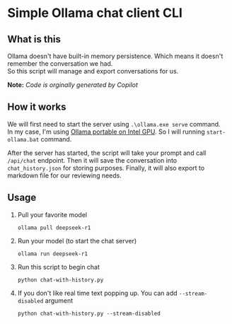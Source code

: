 # Simple Ollama chat client CLI

## What is this
Ollama doesn't have built-in memory persistence. Which means it doesn't remember the conversation we had.  
So this script will manage and export conversations for us.  

**Note:** _Code is orginally generated by Copilot_

## How it works
We will first need to start the server using `.\ollama.exe serve` command.  
In my case, I'm using [Ollama portable on Intel GPU](https://github.com/intel/ipex-llm/blob/main/docs/mddocs/Quickstart/ollama_portable_zip_quickstart.md). So I will running `start-ollama.bat` command.  

After the server has started, the script will take your prompt and call `/api/chat` endpoint. Then it will save the conversation into `chat_history.json` for storing purposes. Finally, it will also export to markdown file for our reviewing needs.

## Usage
1. Pull your favorite model
   ```
   ollama pull deepseek-r1
   ```
2. Run your model (to start the chat server)
   ```
   ollama run deepseek-r1
   ```
3. Run this script to begin chat
    ```
    python chat-with-history.py
    ```
4. If you don't like real time text popping up. You can add `--stream-disabled` argument
   ```
   python chat-with-history.py --stream-disabled
   ```

